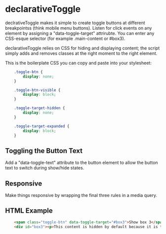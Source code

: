 declarativeToggle
=================

declrativeToggle makes it simple to create toggle buttons at different breakpointss (think mobile menu buttons). Listen for click events on any element by assigning a "data-toggle-target" attrirubte.  You can enter any CSS-esque selector (for example .main-content or #box3).

declarativeToggle relies on CSS for hiding and displaying content; the script simply adds and removes classes at the right moment to the right element.

This is the boilerplate CSS you can copy and paste into your stylesheet:

```css
	.toggle-btn {
		display: none;
	}

	.toggle-btn-visible {
		display: block;
	}

	.toggle-target-hidden {
		display: none;
	}

	.toggle-target-expanded {
		display: block;
	}
```

Toggling the Button Text
------------------------
Add a "data-toggle-text" attribute to the button element to allow the button text to switch during show/hide states.

Responsive
----------	
Make things responsive by wrapping the final three rules in a media query.

HTML Example
------------

```html
	<span class="toggle-btn" data-toggle-target="#box3">Show box 3</span>
	<div id="box3"><p>This content is hidden by default because it is the target of a toggle button. Clicking on the above span will reveal this content.</div>
```